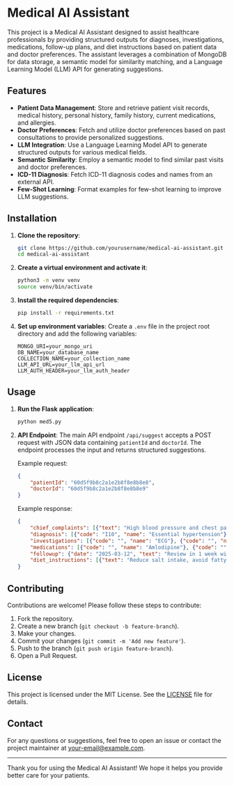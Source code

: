 # Medical AI Assistant

This project is a Medical AI Assistant designed to assist healthcare professionals by providing structured outputs for diagnoses, investigations, medications, follow-up plans, and diet instructions based on patient data and doctor preferences. The assistant leverages a combination of MongoDB for data storage, a semantic model for similarity matching, and a Language Learning Model (LLM) API for generating suggestions.

## Features

- **Patient Data Management**: Store and retrieve patient visit records, medical history, personal history, family history, current medications, and allergies.
- **Doctor Preferences**: Fetch and utilize doctor preferences based on past consultations to provide personalized suggestions.
- **LLM Integration**: Use a Language Learning Model API to generate structured outputs for various medical fields.
- **Semantic Similarity**: Employ a semantic model to find similar past visits and doctor preferences.
- **ICD-11 Diagnosis**: Fetch ICD-11 diagnosis codes and names from an external API.
- **Few-Shot Learning**: Format examples for few-shot learning to improve LLM suggestions.

## Installation

1. **Clone the repository**:
    ```bash
    git clone https://github.com/yourusername/medical-ai-assistant.git
    cd medical-ai-assistant
    ```

2. **Create a virtual environment and activate it**:
    ```bash
    python3 -m venv venv
    source venv/bin/activate
    ```

3. **Install the required dependencies**:
    ```bash
    pip install -r requirements.txt
    ```

4. **Set up environment variables**:
    Create a `.env` file in the project root directory and add the following variables:
    ```env
    MONGO_URI=your_mongo_uri
    DB_NAME=your_database_name
    COLLECTION_NAME=your_collection_name
    LLM_API_URL=your_llm_api_url
    LLM_AUTH_HEADER=your_llm_auth_header
    ```

## Usage

1. **Run the Flask application**:
    ```bash
    python med5.py
    ```

2. **API Endpoint**:
    The main API endpoint `/api/suggest` accepts a POST request with JSON data containing `patientId` and `doctorId`. The endpoint processes the input and returns structured suggestions.

    Example request:
    ```json
    {
        "patientId": "60d5f9b8c2a1e2b8f8e8b8e8",
        "doctorId": "60d5f9b8c2a1e2b8f8e8b8e9"
    }
    ```

    Example response:
    ```json
    {
        "chief_complaints": [{"text": "High blood pressure and chest pain."}],
        "diagnosis": [{"code": "I10", "name": "Essential hypertension"}],
        "investigations": [{"code": "", "name": "ECG"}, {"code": "", "name": "Chest X-ray"}],
        "medications": [{"code": "", "name": "Amlodipine"}, {"code": "", "name": "Nitroglycerin"}],
        "followup": {"date": "2025-03-12", "text": "Review in 1 week with ECG results."},
        "diet_instructions": [{"text": "Reduce salt intake, avoid fatty foods, increase potassium-rich foods"}]
    }
    ```

## Contributing

Contributions are welcome! Please follow these steps to contribute:

1. Fork the repository.
2. Create a new branch (`git checkout -b feature-branch`).
3. Make your changes.
4. Commit your changes (`git commit -m 'Add new feature'`).
5. Push to the branch (`git push origin feature-branch`).
6. Open a Pull Request.

## License

This project is licensed under the MIT License. See the [LICENSE](http://_vscodecontentref_/1) file for details.

## Contact

For any questions or suggestions, feel free to open an issue or contact the project maintainer at [your-email@example.com](mailto:your-email@example.com).

---

Thank you for using the Medical AI Assistant! We hope it helps you provide better care for your patients.